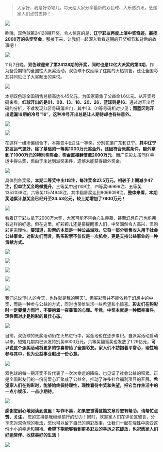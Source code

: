 > 大家好，我是好彩颖儿，每天给大家分享最新的双色球、大乐透资讯，感谢家人们点赞支持！

![](https://cdn.jsdelivr.net/gh/wangwenjie1314/PicCDN/2024-11-8/1731021526650-image.png)


昨晚，双色球第24128期开奖，令人惊喜的是，**辽宁彩友再度上演中奖奇迹，豪揽2000万的头奖奖金**。那接下来，让我们一起深入看看这期的开奖细节和背后的故事吧！


![](https://cdn.jsdelivr.net/gh/wangwenjie1314/PicCDN/2024-11-8/1731021545530-image.png)



11月7日晚，**双色球迎来了第24128期的开奖，同时也是12亿大派奖的第3期**。作为备受期待的全国性大派奖活动，双色球不仅延续了往期的火热销售，还让全国彩友共同见证了大奖频出的喜悦。



![](https://cdn.jsdelivr.net/gh/wangwenjie1314/PicCDN/2024-11-8/1731021307842-image.png)

本期双色球全国销售总额高达4.45亿元，为国家募集了公益金1.6亿元。从开奖号码来看，**红球开出的是01、08、13、18、20、26，蓝球则是16**。通过对开出号码的分析，不难发现红区号码偏冷门，其中13、01等号码相对少见；**而蓝区则开出遗漏16期的冷号“16”，这种冷号开出总是让人期待却也有些意外。**


![](https://cdn.jsdelivr.net/gh/wangwenjie1314/PicCDN/2024-11-8/1731021567030-image.png)

![](https://cdn.jsdelivr.net/gh/wangwenjie1314/PicCDN/2024-11-8/1731021535791-image.png)



在这样一组冷偏组合下，本期仅中出2注一等奖，分别花落广东和辽宁。**其中辽宁彩友运气更好，除了基础的一等奖1000万元奖金外，还因符合派奖条件，额外拿到了1000万元的特别奖奖金，奖金直接翻倍至2000万元**。而广东彩友虽同样幸运中得头奖，但由于未达到派奖条件，遗憾未能获得额外奖金。

![](https://cdn.jsdelivr.net/gh/wangwenjie1314/PicCDN/2024-11-8/1731021590460-image.png)




具体到各奖级，**本期二等奖中出118注，每注奖金27.5万元，相较于上期减少47注，但单注奖金略微提升**。三等奖中出1109注、四等奖66999注、五等奖1352038注，六等奖11574948注，其中翻番奖达到8066098注。**整体来看，本期奖池累计总奖金已经升至24.53亿元，较上期增加了7800万元！**




![](https://cdn.jsdelivr.net/gh/wangwenjie1314/PicCDN/2024-11-8/1731021420806-image.png)


看着辽宁彩友拿下2000万大奖，大家可能不禁会心生羡慕，甚至幻想自己也能拥有这样的好运。但在这里，好彩颖儿还是要提醒家人们，中奖固然令人高兴，但购彩更需理性。**要知道，彩票的本质是一种公益游戏，它将一部分销售收入用于社会公益事业。对彩友们而言，购买彩票不仅仅是一次机会，更是支持公益事业的一种贡献方式。**



![](https://cdn.jsdelivr.net/gh/wangwenjie1314/PicCDN/2024-11-8/1731021316113-image.png)


![](https://cdn.jsdelivr.net/gh/wangwenjie1314/PicCDN/2024-11-8/1731021322945-image.png)

![](https://cdn.jsdelivr.net/gh/wangwenjie1314/PicCDN/2024-11-8/1731021330150-image.png)

![](https://cdn.jsdelivr.net/gh/wangwenjie1314/PicCDN/2024-11-8/1731021336652-image.png)

![](https://cdn.jsdelivr.net/gh/wangwenjie1314/PicCDN/2024-11-8/1731021343731-image.png)



我们总说“别人的今天，也许就是我的明天”。但买彩票并不能依赖于幻想中的中奖，而是一种参与公益的方式，同时也带给生活一些希望和小惊喜。**彩友们在购彩时一定要量力而行，不要抱着一夜暴富的心理。毕竟，中奖本就是一种概率事件，理性面对才是购彩的最佳心态。**



![](https://cdn.jsdelivr.net/gh/wangwenjie1314/PicCDN/2024-11-8/1731021359134-image.png)



目前，双色球的派奖活动仍在火热进行中，奖金池也在逐步累积。自派奖活动启动以来，短短几期内已派发特别奖6000万元，六等奖翻番奖也发放了1.29亿元，**可以说这个派奖活动将更多的惊喜带给了全国彩友。家人们不妨抱着平常心，理性地参与其中，也为公益事业献出一份心意。**


![](https://cdn.jsdelivr.net/gh/wangwenjie1314/PicCDN/2024-11-8/1731021404472-image.png)


双色球的每一期开奖不仅代表了一次次幸运的降临，也见证了社会公益的积累。正是全国彩友们的一份份爱心汇聚成了公益金，推动了许多社会福利项目的开展。**希望家人们在购彩时，能够始终保持理性，理性看待中奖和失望，把它当作生活中的一点小娱乐、一点小期待。**



![](https://cdn.jsdelivr.net/gh/wangwenjie1314/PicCDN/2024-11-8/1731021462700-image.png)



**感谢您耐心地阅读到这里！写作不易，如果您觉得这篇文章对您有帮助，请帮忙点赞、关注，** 您的支持是我继续前行的动力！同时，欢迎家人们在评论区留言，分享您对双色球的看法，您也可以留下自己的购彩故事，让我们一起在理性中感受这份小小的幸运和期待。**希望下期能够看到更多彩友的幸运之花绽放，也祝愿家人们好运常伴、收获美好的生活！**



![](https://cdn.jsdelivr.net/gh/wangwenjie1314/PicCDN/2024-11-8/1731021506652-image.png)
